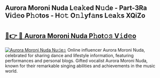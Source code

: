 ## Aurora Moroni Nuda L𝚎a𝚔ed N𝚞𝚍e - Part-3Ra Vi𝚍𝚎o P𝚑𝚘tos - H𝚘𝚝 O𝚗𝚕yf𝚊ns L𝚎a𝚔s XQiZo

# <h2><a href="http://kfblu9j.oniu.top/?m=Aurora+Moroni+Nuda">🔗👉 🔴 Aurora Moroni Nuda P𝚑ot𝚘𝚜 V𝚒d𝚎o</a></h2>

[![Aurora Moroni Nuda Nu𝚍e𝚜](https://i.imgur.com/0qMVB7G.gif)](http://kfblu9j.oniu.top/?m=Aurora+Moroni+Nuda)
Online influencer Aurora Moroni Nuda, celebrated for sharing dance and lifestyle information, featuring performances and personal blogs. Gifted vocalist Aurora Moroni Nuda, known for their remarkable singing abilities and achievements in the music world.  
